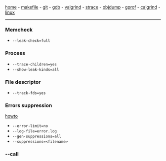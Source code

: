 [home](README.md) - [makefile](makefile.md) - [git](git.md) - [gdb](gdb.md) - [valgrind](valgrind.md) - [strace](strace.md) - [objdump](objdump.md) - [gprof](gprof.md) - [calgrind](callgrind.md) - [linux](linux.md)
***
### Memcheck
- `--leak-check=full`
### Process
- `--trace-children=yes`
- `--show-leak-kinds=all`
### File descriptor
- `--track-fds=yes`
### Errors suppression
[howto](https://wiki.wxwidgets.org/Valgrind_Suppression_File_Howto)
- `--error-limit=no`
- `--log-file=error.log`
- `--gen-suppressions=all`
- `--suppressions=<filename>`

### --call
